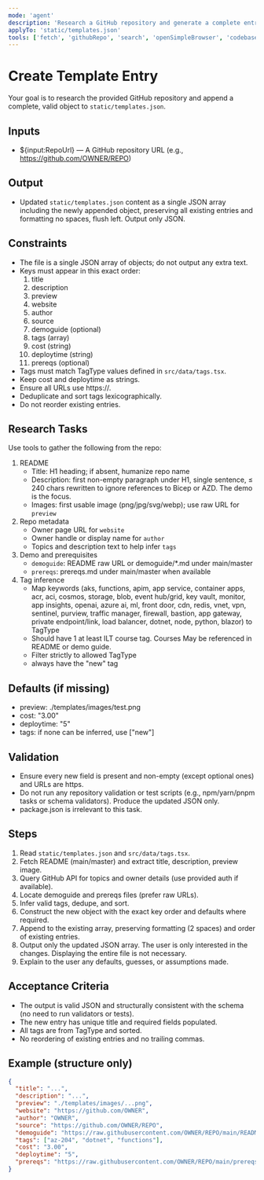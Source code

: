 ```yaml
---
mode: 'agent'
description: 'Research a GitHub repository and generate a complete entry for static/templates.json with validated fields and allowed tags.'
applyTo: 'static/templates.json'
tools: ['fetch', 'githubRepo', 'search', 'openSimpleBrowser', 'codebase', 'editFiles', 'runTasks', 'problems']
---
```

# Create Template Entry

Your goal is to research the provided GitHub repository and append a complete, valid object to `static/templates.json`.

## Inputs
- ${input:RepoUrl} — A GitHub repository URL (e.g., https://github.com/OWNER/REPO)

## Output
- Updated `static/templates.json` content as a single JSON array including the newly appended object, preserving all existing entries and formatting no spaces, flush left. Output only JSON.

## Constraints
- The file is a single JSON array of objects; do not output any extra text.
- Keys must appear in this exact order:
  1. title
  2. description
  3. preview
  4. website
  5. author
  6. source
  7. demoguide (optional)
  8. tags (array)
  9. cost (string)
  10. deploytime (string)
  11. prereqs (optional)
- Tags must match TagType values defined in `src/data/tags.tsx`.
- Keep cost and deploytime as strings.
- Ensure all URLs use https://.
- Deduplicate and sort tags lexicographically.
- Do not reorder existing entries.

## Research Tasks
Use tools to gather the following from the repo:
1. README
   - Title: H1 heading; if absent, humanize repo name
   - Description: first non-empty paragraph under H1, single sentence, ≤ 240 chars rewritten to ignore references to Bicep or AZD. The demo is the focus.
   - Images: first usable image (png/jpg/svg/webp); use raw URL for `preview`
2. Repo metadata
   - Owner page URL for `website`
   - Owner handle or display name for `author`
   - Topics and description text to help infer `tags`
3. Demo and prerequisites
   - `demoguide`: README raw URL or demoguide/*.md under main/master
   - `prereqs`: prereqs.md under main/master when available
4. Tag inference
   - Map keywords (aks, functions, apim, app service, container apps, acr, aci, cosmos, storage, blob, event hub/grid, key vault, monitor, app insights, openai, azure ai, ml, front door, cdn, redis, vnet, vpn, sentinel, purview, traffic manager, firewall, bastion, app gateway, private endpoint/link, load balancer, dotnet, node, python, blazor) to TagType
   - Should have 1 at least ILT course tag. Courses May be referenced in README or demo guide.
   - Filter strictly to allowed TagType
   - always have the "new" tag

## Defaults (if missing)
- preview: ./templates/images/test.png
- cost: "3.00"
- deploytime: "5"
- tags: if none can be inferred, use ["new"]

## Validation
- Ensure every new field is present and non-empty (except optional ones) and URLs are https.
- Do not run any repository validation or test scripts (e.g., npm/yarn/pnpm tasks or schema validators). Produce the updated JSON only.
- package.json is irrelevant to this task. 

## Steps
1. Read `static/templates.json` and `src/data/tags.tsx`.
2. Fetch README (main/master) and extract title, description, preview image.
3. Query GitHub API for topics and owner details (use provided auth if available).
4. Locate demoguide and prereqs files (prefer raw URLs).
5. Infer valid tags, dedupe, and sort.
6. Construct the new object with the exact key order and defaults where required.
7. Append to the existing array, preserving formatting (2 spaces) and order of existing entries.
8. Output only the updated JSON array. The user is only interested in the changes. Displaying the entire file is not necessary.
9. Explain to the user any defaults, guesses, or assumptions made.

## Acceptance Criteria
- The output is valid JSON and structurally consistent with the schema (no need to run validators or tests).
- The new entry has unique title and required fields populated.
- All tags are from TagType and sorted.
- No reordering of existing entries and no trailing commas.

## Example (structure only)
```json
{
  "title": "...",
  "description": "...",
  "preview": "./templates/images/...png",
  "website": "https://github.com/OWNER",
  "author": "OWNER",
  "source": "https://github.com/OWNER/REPO",
  "demoguide": "https://raw.githubusercontent.com/OWNER/REPO/main/README.md",
  "tags": ["az-204", "dotnet", "functions"],
  "cost": "3.00",
  "deploytime": "5",
  "prereqs": "https://raw.githubusercontent.com/OWNER/REPO/main/prereqs.md"
}
```
